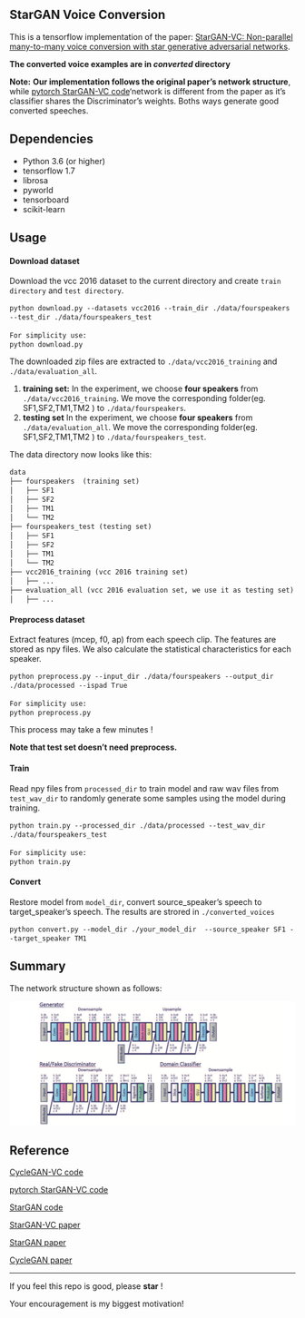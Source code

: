## StarGAN Voice Conversion

This is a tensorflow implementation of the paper: [StarGAN-VC: Non-parallel many-to-many voice conversion with star generative adversarial networks](https://arxiv.org/abs/1806.02169).

**The converted voice examples are in *converted* directory**

**Note:** **Our implementation follows the original paper’s network structure**, while [pytorch StarGAN-VC code](https://github.com/liusongxiang/StarGAN-Voice-Conversion)‘network is different from the paper as it’s classifier shares the Discriminator’s weights. Boths ways generate good converted speeches.

## Dependencies

- Python 3.6 (or higher)
- tensorflow 1.7
- librosa 
- pyworld 
- tensorboard
- scikit-learn



## Usage

#### Download dataset

Download the vcc 2016 dataset to the current directory and create `train directory` and `test directory`.

```
python download.py --datasets vcc2016 --train_dir ./data/fourspeakers --test_dir ./data/fourspeakers_test

For simplicity use:
python download.py 
```

The downloaded zip files are extracted to `./data/vcc2016_training` and `./data/evaluation_all`.

1. **training set:** In the experiment, we choose **four speakers** from `./data/vcc2016_training`.  We  move the corresponding folder(eg. SF1,SF2,TM1,TM2 ) to `./data/fourspeakers`.
2. **testing set** In the experiment, we choose **four speakers** from `./data/evaluation_all`.  We  move the corresponding folder(eg. SF1,SF2,TM1,TM2 ) to `./data/fourspeakers_test`.

The data directory now looks like this:

```
data
├── fourspeakers  (training set)
│   ├── SF1
│   ├── SF2
│   ├── TM1
│   └── TM2
├── fourspeakers_test (testing set)
│   ├── SF1
│   ├── SF2
│   ├── TM1
│   └── TM2
├── vcc2016_training (vcc 2016 training set)
│   ├── ...
├── evaluation_all (vcc 2016 evaluation set, we use it as testing set)
│   ├── ...
```



#### Preprocess dataset

Extract features (mcep, f0, ap) from each speech clip.  The features are stored as npy files. We also calculate the statistical characteristics for each speaker.

```
python preprocess.py --input_dir ./data/fourspeakers --output_dir ./data/processed --ispad True

For simplicity use:
python preprocess.py
```

This process may take a few minutes !

**Note that test set doesn’t need preprocess.**



#### Train

Read npy files from `processed_dir` to train model and raw wav files from` test_wav_dir` to randomly generate some samples using the model during training.

```
python train.py --processed_dir ./data/processed --test_wav_dir ./data/fourspeakers_test

For simplicity use:
python train.py
```



#### Convert

Restore model from `model_dir`, convert source_speaker’s speech to target_speaker’s speech. The results are strored in `./converted_voices`

```
python convert.py --model_dir ./your_model_dir  --source_speaker SF1 --target_speaker TM1
```



## Summary

The network structure shown as follows:

![Snip20181102_2](./imgs/Snip20181102_2.png)





## Reference

[CycleGAN-VC code](https://github.com/leimao/Voice_Converter_CycleGAN)

[pytorch StarGAN-VC code](https://github.com/liusongxiang/StarGAN-Voice-Conversion)

[StarGAN code](https://github.com/taki0112/StarGAN-Tensorflow)

[StarGAN-VC paper](https://arxiv.org/abs/1806.02169)

[StarGAN paper](https://arxiv.org/abs/1806.02169)

[CycleGAN paper](https://arxiv.org/abs/1703.10593v4)

---

If you feel this repo is good, please  **star**  ! 

Your encouragement is my biggest motivation!